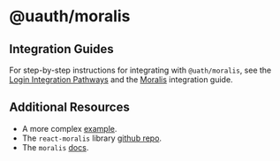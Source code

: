 # @uauth/moralis

## Integration Guides

For step-by-step instructions for integrating with `@uath/moralis`, see the [Login Integration Pathways](https://docs.unstoppabledomains.com/login-with-unstoppable/get-started-login/integration-pathways/) and the [Moralis](https://docs.unstoppabledomains.com/login-with-unstoppable/login-integration-guides/moralis-guide/) integration guide.

## Additional Resources

- A more complex [example](../../examples/moralis/README.md).
- The `react-moralis` library [github repo](https://github.com/MoralisWeb3/react-moralis).
- The `moralis` [docs](https://docs.moralis.io/).